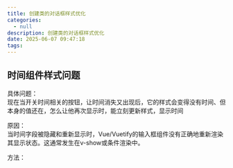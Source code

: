 ```yaml
---
title: 创建类的对话框样式优化
categories:
  - null
description: 创建类的对话框样式优化
date: 2025-06-07 09:47:18
tags:
---
```


## 时间组件样式问题

具体问题：  
现在当开关时间相关的按钮，让时间消失又出现后，它的样式会变得没有时间、但本身的值还在，怎么让他再次显示时，能立刻更新样式，显示时间

原因：  
当时间字段被隐藏和重新显示时，Vue/Vuetify的输入框组件没有正确地重新渲染其显示状态。这通常发生在v-show或条件渲染中。  

方法：  

